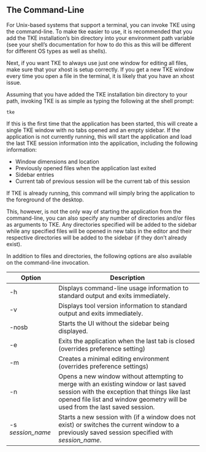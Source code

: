 ## The Command-Line

For Unix-based systems that support a terminal, you can invoke TKE using the command-line.  To make tke easier to use, it is recommended that you add the TKE installation’s bin directory into your environment path variable (see your shell’s documentation for how to do this as this will be different for different OS types as well as shells).

Next, if you want TKE to always use just one window for editing all files, make sure that your xhost is setup correctly.  If you get a new TKE window every time you open a file in the terminal, it is likely that you have an xhost issue.

Assuming that you have added the TKE installation bin directory to your path, invoking TKE is as simple as typing the following at the shell prompt:

`tke`

If this is the first time that the application has been started, this will create a single TKE window with no tabs opened and an empty sidebar.  If the application is not currently running, this will start the application and load the last TKE session information into the application, including the following information:

- Window dimensions and location
- Previously opened files when the application last exited
- Sidebar entries
- Current tab of previous session will be the current tab of this session

If TKE is already running, this command will simply bring the application to the foreground of the desktop.

This, however, is not the only way of starting the application from the command-line, you can also specify any number of directories and/or files as arguments to TKE.  Any directories specified will be added to the sidebar while any specified files will be opened in new tabs in the editor and their respective directories will be added to the sidebar (if they don’t already exist).

In addition to files and directories, the following options are also available on the command-line invocation.

| Option | Description |
| - | - |
| -h | Displays command-line usage information to standard output and exits immediately. |
| -v | Displays tool version information to standard output and exits immediately. |
| -nosb | Starts the UI without the sidebar being displayed. |
| -e | Exits the application when the last tab is closed (overrides preference setting) |
| -m | Creates a minimal editing environment (overrides preference settings) |
| -n | Opens a new window without attempting to merge with an existing window or last saved session with the exception that things like last opened file list and window geometry will be used from the last saved session. |
| -s _session\_name_ | Starts a new session with (if a window does not exist) or switches the current window to a previously saved session specified with _session\_name_. |



